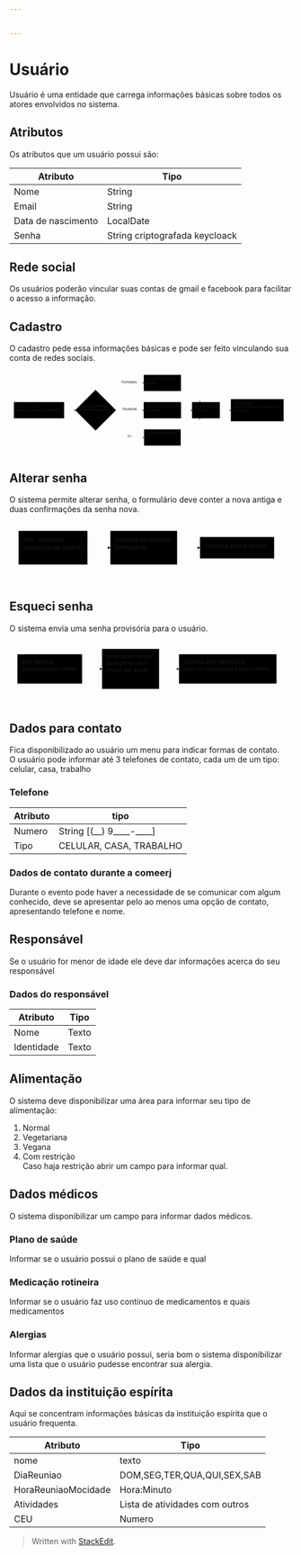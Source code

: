 ```yaml
---


---
```


<h1 id="usuário">Usuário</h1>
<p>Usuário é uma entidade que carrega informações básicas sobre todos os atores envolvidos no sistema.</p>
<h2 id="atributos">Atributos</h2>
<p>Os atributos que um usuário possui são:</p>

<table>
<thead>
<tr>
<th>Atributo</th>
<th>Tipo</th>
</tr>
</thead>
<tbody>
<tr>
<td>Nome</td>
<td>String</td>
</tr>
<tr>
<td>Email</td>
<td>String</td>
</tr>
<tr>
<td>Data de nascimento</td>
<td>LocalDate</td>
</tr>
<tr>
<td>Senha</td>
<td>String criptografada keycloack</td>
</tr>
</tbody>
</table><h2 id="rede-social">Rede social</h2>
<p>Os usuários poderão vincular suas contas de gmail e facebook para facilitar o acesso a informação.</p>
<h2 id="cadastro">Cadastro</h2>
<p>O cadastro pede essa informações básicas e pode ser feito  vinculando sua conta de redes sociais.</p>
<div class="mermaid"><svg xmlns="http://www.w3.org/2000/svg" id="mermaid-svg-6O3s9gIeYinnSYgT" height="100%" viewBox="0 0 1283.3533325195312 380.3000030517578" style="max-width:1283.3533325195312px;"><g><g class="output"><g class="clusters"></g><g class="edgePaths"><g class="edgePath" style="opacity: 1;"><path class="path" d="M247.98333740234375,180.1500015258789L272.98333740234375,180.1500015258789L298.48333740234375,180.6500015258789" marker-end="url(#arrowhead10594)" style="fill:none"></path><defs><marker id="arrowhead10594" viewBox="0 0 10 10" refX="9" refY="5" markerUnits="strokeWidth" markerWidth="8" markerHeight="6" orient="auto"><path d="M 0 0 L 10 5 L 0 10 z" class="arrowheadPath" style="stroke-width: 1; stroke-dasharray: 1, 0;"></path></marker></defs></g><g class="edgePath" style="opacity: 1;"><path class="path" d="M442.63544013759434,139.68210914394203L545.9866638183594,56.71666717529297L609.1949996948242,56.71666717529297" marker-end="url(#arrowhead10595)" style="fill:none"></path><defs><marker id="arrowhead10595" viewBox="0 0 10 10" refX="9" refY="5" markerUnits="strokeWidth" markerWidth="8" markerHeight="6" orient="auto"><path d="M 0 0 L 10 5 L 0 10 z" class="arrowheadPath" style="stroke-width: 1; stroke-dasharray: 1, 0;"></path></marker></defs></g><g class="edgePath" style="opacity: 1;"><path class="path" d="M483.60333251953125,180.65000152587893L545.9866638183594,180.1500015258789L608.8699951171875,180.1500015258789" marker-end="url(#arrowhead10596)" style="fill:none"></path><defs><marker id="arrowhead10596" viewBox="0 0 10 10" refX="9" refY="5" markerUnits="strokeWidth" markerWidth="8" markerHeight="6" orient="auto"><path d="M 0 0 L 10 5 L 0 10 z" class="arrowheadPath" style="stroke-width: 1; stroke-dasharray: 1, 0;"></path></marker></defs></g><g class="edgePath" style="opacity: 1;"><path class="path" d="M442.6354401375944,221.6178939078158L545.9866638183594,303.58333587646484L610.3033294677734,303.58333587646484" marker-end="url(#arrowhead10597)" style="fill:none"></path><defs><marker id="arrowhead10597" viewBox="0 0 10 10" refX="9" refY="5" markerUnits="strokeWidth" markerWidth="8" markerHeight="6" orient="auto"><path d="M 0 0 L 10 5 L 0 10 z" class="arrowheadPath" style="stroke-width: 1; stroke-dasharray: 1, 0;"></path></marker></defs></g><g class="edgePath" style="opacity: 1;"><path class="path" d="M777.7116622924805,56.71666717529297L803.0366668701172,56.71666717529297L864.8366355746282,143.43333435058594" marker-end="url(#arrowhead10598)" style="fill:none"></path><defs><marker id="arrowhead10598" viewBox="0 0 10 10" refX="9" refY="5" markerUnits="strokeWidth" markerWidth="8" markerHeight="6" orient="auto"><path d="M 0 0 L 10 5 L 0 10 z" class="arrowheadPath" style="stroke-width: 1; stroke-dasharray: 1, 0;"></path></marker></defs></g><g class="edgePath" style="opacity: 1;"><path class="path" d="M778.0366668701172,180.1500015258789L803.0366668701172,180.1500015258789L828.0366668701172,180.1500015258789" marker-end="url(#arrowhead10599)" style="fill:none"></path><defs><marker id="arrowhead10599" viewBox="0 0 10 10" refX="9" refY="5" markerUnits="strokeWidth" markerWidth="8" markerHeight="6" orient="auto"><path d="M 0 0 L 10 5 L 0 10 z" class="arrowheadPath" style="stroke-width: 1; stroke-dasharray: 1, 0;"></path></marker></defs></g><g class="edgePath" style="opacity: 1;"><path class="path" d="M776.6033325195312,303.58333587646484L803.0366668701172,303.58333587646484L864.8366355746282,216.86666870117188" marker-end="url(#arrowhead10600)" style="fill:none"></path><defs><marker id="arrowhead10600" viewBox="0 0 10 10" refX="9" refY="5" markerUnits="strokeWidth" markerWidth="8" markerHeight="6" orient="auto"><path d="M 0 0 L 10 5 L 0 10 z" class="arrowheadPath" style="stroke-width: 1; stroke-dasharray: 1, 0;"></path></marker></defs></g><g class="edgePath" style="opacity: 1;"><path class="path" d="M953.9700012207031,180.1500015258789L978.9700012207031,180.1500015258789L1003.9700012207031,180.1500015258789" marker-end="url(#arrowhead10601)" style="fill:none"></path><defs><marker id="arrowhead10601" viewBox="0 0 10 10" refX="9" refY="5" markerUnits="strokeWidth" markerWidth="8" markerHeight="6" orient="auto"><path d="M 0 0 L 10 5 L 0 10 z" class="arrowheadPath" style="stroke-width: 1; stroke-dasharray: 1, 0;"></path></marker></defs></g></g><g class="edgeLabels"><g class="edgeLabel" style="opacity: 1;" transform=""><g transform="translate(0,0)" class="label"><foreignObject width="0" height="0"><div xmlns="http://www.w3.org/1999/xhtml" style="display: inline-block; white-space: nowrap;"><span class="edgeLabel"></span></div></foreignObject></g></g><g class="edgeLabel" style="opacity: 1;" transform="translate(545.9866638183594,56.71666717529297)"><g transform="translate(-37.883331298828125,-13.358329772949219)" class="label"><foreignObject width="75.76666259765625" height="26.716659545898438"><div xmlns="http://www.w3.org/1999/xhtml" style="display: inline-block; white-space: nowrap;"><span class="edgeLabel">Formulario</span></div></foreignObject></g></g><g class="edgeLabel" style="opacity: 1;" transform="translate(545.9866638183594,180.1500015258789)"><g transform="translate(-33.525001525878906,-13.358329772949219)" class="label"><foreignObject width="67.05000305175781" height="26.716659545898438"><div xmlns="http://www.w3.org/1999/xhtml" style="display: inline-block; white-space: nowrap;"><span class="edgeLabel">Facebook</span></div></foreignObject></g></g><g class="edgeLabel" style="opacity: 1;" transform="translate(545.9866638183594,303.58333587646484)"><g transform="translate(-10.483329772949219,-13.358329772949219)" class="label"><foreignObject width="20.966659545898438" height="26.716659545898438"><div xmlns="http://www.w3.org/1999/xhtml" style="display: inline-block; white-space: nowrap;"><span class="edgeLabel">G+</span></div></foreignObject></g></g><g class="edgeLabel" style="opacity: 1;" transform=""><g transform="translate(0,0)" class="label"><foreignObject width="0" height="0"><div xmlns="http://www.w3.org/1999/xhtml" style="display: inline-block; white-space: nowrap;"><span class="edgeLabel"></span></div></foreignObject></g></g><g class="edgeLabel" style="opacity: 1;" transform=""><g transform="translate(0,0)" class="label"><foreignObject width="0" height="0"><div xmlns="http://www.w3.org/1999/xhtml" style="display: inline-block; white-space: nowrap;"><span class="edgeLabel"></span></div></foreignObject></g></g><g class="edgeLabel" style="opacity: 1;" transform=""><g transform="translate(0,0)" class="label"><foreignObject width="0" height="0"><div xmlns="http://www.w3.org/1999/xhtml" style="display: inline-block; white-space: nowrap;"><span class="edgeLabel"></span></div></foreignObject></g></g><g class="edgeLabel" style="opacity: 1;" transform=""><g transform="translate(0,0)" class="label"><foreignObject width="0" height="0"><div xmlns="http://www.w3.org/1999/xhtml" style="display: inline-block; white-space: nowrap;"><span class="edgeLabel"></span></div></foreignObject></g></g></g><g class="nodes"><g class="node" style="opacity: 1;" id="acesso" transform="translate(133.99166870117188,180.1500015258789)"><rect rx="0" ry="0" x="-113.99166870117188" y="-36.71666717529297" width="227.98333740234375" height="73.43333435058594"></rect><g class="label" transform="translate(0,0)"><g transform="translate(-103.99166870117188,-26.71666717529297)"><foreignObject width="207.98333740234375" height="53.43333435058594"><div xmlns="http://www.w3.org/1999/xhtml" style="display: inline-block; white-space: nowrap;">Usuário acessa o<br> sistema requisitando cadastro</div></foreignObject></g></g></g><g class="node" style="opacity: 1;" id="form" transform="translate(390.5433349609375,180.1500015258789)"><polygon points="92.55999755859375,0 185.1199951171875,-92.55999755859375 92.55999755859375,-185.1199951171875 0,-92.55999755859375" rx="5" ry="5" transform="translate(-92.55999755859375,92.55999755859375)"></polygon><g class="label" transform="translate(0,0)"><g transform="translate(-68.98332977294922,-26.71666717529297)"><foreignObject width="137.96665954589844" height="53.43333435058594"><div xmlns="http://www.w3.org/1999/xhtml" style="display: inline-block; white-space: nowrap;">Sistema apresenta<br> escolha de cadastro</div></foreignObject></g></g></g><g class="node" style="opacity: 1;" id="form1" transform="translate(693.4533309936523,56.71666717529297)"><rect rx="0" ry="0" x="-84.25833129882812" y="-36.71666717529297" width="168.51666259765625" height="73.43333435058594"></rect><g class="label" transform="translate(0,0)"><g transform="translate(-74.25833129882812,-26.71666717529297)"><foreignObject width="148.51666259765625" height="53.43333435058594"><div xmlns="http://www.w3.org/1999/xhtml" style="display: inline-block; white-space: nowrap;">Apresenta formulário<br> padrao</div></foreignObject></g></g></g><g class="node" style="opacity: 1;" id="form2" transform="translate(693.4533309936523,180.1500015258789)"><rect rx="0" ry="0" x="-84.58333587646484" y="-36.71666717529297" width="169.1666717529297" height="73.43333435058594"></rect><g class="label" transform="translate(0,0)"><g transform="translate(-74.58333587646484,-26.71666717529297)"><foreignObject width="149.1666717529297" height="53.43333435058594"><div xmlns="http://www.w3.org/1999/xhtml" style="display: inline-block; white-space: nowrap;">Apresenta integracao<br> facebook</div></foreignObject></g></g></g><g class="node" style="opacity: 1;" id="form3" transform="translate(693.4533309936523,303.58333587646484)"><rect rx="0" ry="0" x="-83.1500015258789" y="-36.71666717529297" width="166.3000030517578" height="73.43333435058594"></rect><g class="label" transform="translate(0,0)"><g transform="translate(-73.1500015258789,-26.71666717529297)"><foreignObject width="146.3000030517578" height="53.43333435058594"><div xmlns="http://www.w3.org/1999/xhtml" style="display: inline-block; white-space: nowrap;">apresenta integração<br> g+</div></foreignObject></g></g></g><g class="node" style="opacity: 1;" id="finaliza" transform="translate(891.0033340454102,180.1500015258789)"><rect rx="0" ry="0" x="-62.96666717529297" y="-36.71666717529297" width="125.93333435058594" height="73.43333435058594"></rect><g class="label" transform="translate(0,0)"><g transform="translate(-52.96666717529297,-26.71666717529297)"><foreignObject width="105.93333435058594" height="53.43333435058594"><div xmlns="http://www.w3.org/1999/xhtml" style="display: inline-block; white-space: nowrap;">sistema finaliza<br> cadastro</div></foreignObject></g></g></g><g class="node" style="opacity: 1;" id="envio" transform="translate(1123.6616668701172,180.1500015258789)"><rect rx="0" ry="0" x="-119.69166564941406" y="-50.07499694824219" width="239.38333129882812" height="100.14999389648438"></rect><g class="label" transform="translate(0,0)"><g transform="translate(-109.69166564941406,-40.07499694824219)"><foreignObject width="219.38333129882812" height="80.14999389648438"><div xmlns="http://www.w3.org/1999/xhtml" style="display: inline-block; white-space: nowrap;">sistema envia<br> email confirmando a finalizacao<br> do cadastro</div></foreignObject></g></g></g></g></g></g></svg></div>
<h2 id="alterar-senha">Alterar senha</h2>
<p>O sistema permite alterar senha, o formulário deve conter a nova antiga e duas confirmações da senha nova.</p>
<div class="mermaid"><svg xmlns="http://www.w3.org/2000/svg" id="mermaid-svg-dJ3mjD5yvQRrmo16" height="100%" viewBox="0 0 618.0833282470703 133.43333435058594" style="max-width:618.0833282470703px;"><g><g class="output"><g class="clusters"></g><g class="edgePaths"><g class="edgePath" style="opacity: 1;"><path class="path" d="M170.35000610351562,56.71666717529297L195.35000610351562,56.71666717529297L220.35000610351562,56.71666717529297" marker-end="url(#arrowhead10613)" style="fill:none"></path><defs><marker id="arrowhead10613" viewBox="0 0 10 10" refX="9" refY="5" markerUnits="strokeWidth" markerWidth="8" markerHeight="6" orient="auto"><path d="M 0 0 L 10 5 L 0 10 z" class="arrowheadPath" style="stroke-width: 1; stroke-dasharray: 1, 0;"></path></marker></defs></g><g class="edgePath" style="opacity: 1;"><path class="path" d="M366.18333435058594,56.71666717529297L391.18333435058594,56.71666717529297L416.18333435058594,56.71666717529297" marker-end="url(#arrowhead10614)" style="fill:none"></path><defs><marker id="arrowhead10614" viewBox="0 0 10 10" refX="9" refY="5" markerUnits="strokeWidth" markerWidth="8" markerHeight="6" orient="auto"><path d="M 0 0 L 10 5 L 0 10 z" class="arrowheadPath" style="stroke-width: 1; stroke-dasharray: 1, 0;"></path></marker></defs></g></g><g class="edgeLabels"><g class="edgeLabel" style="opacity: 1;" transform=""><g transform="translate(0,0)" class="label"><foreignObject width="0" height="0"><div xmlns="http://www.w3.org/1999/xhtml" style="display: inline-block; white-space: nowrap;"><span class="edgeLabel"></span></div></foreignObject></g></g><g class="edgeLabel" style="opacity: 1;" transform=""><g transform="translate(0,0)" class="label"><foreignObject width="0" height="0"><div xmlns="http://www.w3.org/1999/xhtml" style="display: inline-block; white-space: nowrap;"><span class="edgeLabel"></span></div></foreignObject></g></g></g><g class="nodes"><g class="node" style="opacity: 1;" id="pedido" transform="translate(95.17500305175781,56.71666717529297)"><rect rx="0" ry="0" x="-75.17500305175781" y="-36.71666717529297" width="150.35000610351562" height="73.43333435058594"></rect><g class="label" transform="translate(0,0)"><g transform="translate(-65.17500305175781,-26.71666717529297)"><foreignObject width="130.35000610351562" height="53.43333435058594"><div xmlns="http://www.w3.org/1999/xhtml" style="display: inline-block; white-space: nowrap;">Ator requisita<br> mudança de senha</div></foreignObject></g></g></g><g class="node" style="opacity: 1;" id="form" transform="translate(293.2666702270508,56.71666717529297)"><rect rx="0" ry="0" x="-72.91666412353516" y="-36.71666717529297" width="145.8333282470703" height="73.43333435058594"></rect><g class="label" transform="translate(0,0)"><g transform="translate(-62.916664123535156,-26.71666717529297)"><foreignObject width="125.83332824707031" height="53.43333435058594"><div xmlns="http://www.w3.org/1999/xhtml" style="display: inline-block; white-space: nowrap;">sistema apresenta<br> formulário</div></foreignObject></g></g></g><g class="node" style="opacity: 1;" id="acao" transform="translate(497.1333312988281,56.71666717529297)"><rect rx="0" ry="0" x="-80.94999694824219" y="-23.35832977294922" width="161.89999389648438" height="46.71665954589844"></rect><g class="label" transform="translate(0,0)"><g transform="translate(-70.94999694824219,-13.358329772949219)"><foreignObject width="141.89999389648438" height="26.716659545898438"><div xmlns="http://www.w3.org/1999/xhtml" style="display: inline-block; white-space: nowrap;">sistema altera senha</div></foreignObject></g></g></g></g></g></g></svg></div>
<h2 id="esqueci-senha">Esqueci senha</h2>
<p>O sistema envia uma senha provisória para o usuário.</p>
<div class="mermaid"><svg xmlns="http://www.w3.org/2000/svg" id="mermaid-svg-WH293vymLhqns2FX" height="100%" viewBox="0 0 710.1166687011719 160.14999389648438" style="max-width:710.1166687011719px;"><g><g class="output"><g class="clusters"></g><g class="edgePaths"><g class="edgePath" style="opacity: 1;"><path class="path" d="M182.31666564941406,70.07499694824219L207.31666564941406,70.07499694824219L232.31666564941406,70.07499694824219" marker-end="url(#arrowhead10626)" style="fill:none"></path><defs><marker id="arrowhead10626" viewBox="0 0 10 10" refX="9" refY="5" markerUnits="strokeWidth" markerWidth="8" markerHeight="6" orient="auto"><path d="M 0 0 L 10 5 L 0 10 z" class="arrowheadPath" style="stroke-width: 1; stroke-dasharray: 1, 0;"></path></marker></defs></g><g class="edgePath" style="opacity: 1;"><path class="path" d="M375.43333435058594,70.07499694824219L400.43333435058594,70.07499694824219L425.43333435058594,70.07499694824219" marker-end="url(#arrowhead10627)" style="fill:none"></path><defs><marker id="arrowhead10627" viewBox="0 0 10 10" refX="9" refY="5" markerUnits="strokeWidth" markerWidth="8" markerHeight="6" orient="auto"><path d="M 0 0 L 10 5 L 0 10 z" class="arrowheadPath" style="stroke-width: 1; stroke-dasharray: 1, 0;"></path></marker></defs></g></g><g class="edgeLabels"><g class="edgeLabel" style="opacity: 1;" transform=""><g transform="translate(0,0)" class="label"><foreignObject width="0" height="0"><div xmlns="http://www.w3.org/1999/xhtml" style="display: inline-block; white-space: nowrap;"><span class="edgeLabel"></span></div></foreignObject></g></g><g class="edgeLabel" style="opacity: 1;" transform=""><g transform="translate(0,0)" class="label"><foreignObject width="0" height="0"><div xmlns="http://www.w3.org/1999/xhtml" style="display: inline-block; white-space: nowrap;"><span class="edgeLabel"></span></div></foreignObject></g></g></g><g class="nodes"><g class="node" style="opacity: 1;" id="pedido" transform="translate(101.15833282470703,70.07499694824219)"><rect rx="0" ry="0" x="-81.15833282470703" y="-36.71666717529297" width="162.31666564941406" height="73.43333435058594"></rect><g class="label" transform="translate(0,0)"><g transform="translate(-71.15833282470703,-26.71666717529297)"><foreignObject width="142.31666564941406" height="53.43333435058594"><div xmlns="http://www.w3.org/1999/xhtml" style="display: inline-block; white-space: nowrap;">Ator declara<br> que esqueceu senha</div></foreignObject></g></g></g><g class="node" style="opacity: 1;" id="envio" transform="translate(303.875,70.07499694824219)"><rect rx="0" ry="0" x="-71.55833435058594" y="-50.07499694824219" width="143.11666870117188" height="100.14999389648438"></rect><g class="label" transform="translate(0,0)"><g transform="translate(-61.55833435058594,-40.07499694824219)"><foreignObject width="123.11666870117188" height="80.14999389648438"><div xmlns="http://www.w3.org/1999/xhtml" style="display: inline-block; white-space: nowrap;">sistema envia link<br> para gerar nova<br> senha por email</div></foreignObject></g></g></g><g class="node" style="opacity: 1;" id="link" transform="translate(547.7750015258789,70.07499694824219)"><rect rx="0" ry="0" x="-122.34166717529297" y="-36.71666717529297" width="244.68333435058594" height="73.43333435058594"></rect><g class="label" transform="translate(0,0)"><g transform="translate(-112.34166717529297,-26.71666717529297)"><foreignObject width="224.68333435058594" height="53.43333435058594"><div xmlns="http://www.w3.org/1999/xhtml" style="display: inline-block; white-space: nowrap;">Sistema abre formulário<br> com um campo para nova senha</div></foreignObject></g></g></g></g></g></g></svg></div>
<h2 id="dados-para-contato">Dados para contato</h2>
<p>Fica disponibilizado ao usuário um menu para indicar formas de contato.<br>
O usuário pode informar até 3 telefones de contato, cada um de um tipo: celular, casa, trabalho</p>
<h3 id="telefone">Telefone</h3>

<table>
<thead>
<tr>
<th>Atributo</th>
<th>tipo</th>
</tr>
</thead>
<tbody>
<tr>
<td>Numero</td>
<td>String [(__) 9____-____]</td>
</tr>
<tr>
<td>Tipo</td>
<td>CELULAR, CASA, TRABALHO</td>
</tr>
</tbody>
</table><h3 id="dados-de-contato-durante-a-comeerj">Dados de contato durante a comeerj</h3>
<p>Durante o evento pode haver a necessidade de se comunicar com algum conhecido, deve se apresentar pelo ao menos uma opção de contato, apresentando telefone e nome.</p>
<h2 id="responsável">Responsável</h2>
<p>Se o usuário for menor de idade ele deve dar informações acerca do seu responsável</p>
<h3 id="dados-do-responsável">Dados do responsável</h3>

<table>
<thead>
<tr>
<th>Atributo</th>
<th>Tipo</th>
</tr>
</thead>
<tbody>
<tr>
<td>Nome</td>
<td>Texto</td>
</tr>
<tr>
<td>Identidade</td>
<td>Texto</td>
</tr>
</tbody>
</table><h2 id="alimentação">Alimentação</h2>
<p>O sistema deve disponibilizar uma área para informar seu tipo de alimentação:</p>
<ol>
<li>Normal</li>
<li>Vegetariana</li>
<li>Vegana</li>
<li>Com restrição<br>
Caso haja restrição abrir um campo para informar qual.</li>
</ol>
<h2 id="dados-médicos">Dados médicos</h2>
<p>O sistema disponibilizar um campo para informar dados médicos.</p>
<h3 id="plano-de-saúde">Plano de saúde</h3>
<p>Informar se o usuário possui o plano de saúde e qual</p>
<h3 id="medicação-rotineira">Medicação rotineira</h3>
<p>Informar se o usuário faz uso contínuo de medicamentos e quais medicamentos</p>
<h3 id="alergias">Alergias</h3>
<p>Informar alergias que o usuário possui, seria bom o sistema disponibilizar uma lista que o usuário pudesse encontrar sua alergia.</p>
<h2 id="dados-da-instituição-espírita">Dados da instituição espírita</h2>
<p>Aqui se concentram informações básicas da instituição espírita que o usuário frequenta.</p>

<table>
<thead>
<tr>
<th>Atributo</th>
<th>Tipo</th>
</tr>
</thead>
<tbody>
<tr>
<td>nome</td>
<td>texto</td>
</tr>
<tr>
<td>DiaReuniao</td>
<td>DOM,SEG,TER,QUA,QUI,SEX,SAB</td>
</tr>
<tr>
<td>HoraReuniaoMocidade</td>
<td>Hora:Minuto</td>
</tr>
<tr>
<td>Atividades</td>
<td>Lista de atividades com outros</td>
</tr>
<tr>
<td>CEU</td>
<td>Numero</td>
</tr>
</tbody>
</table><blockquote>
<p>Written with <a href="https://stackedit.io/">StackEdit</a>.</p>
</blockquote>

